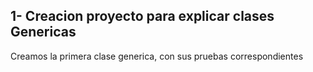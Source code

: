 ##  1- Creacion proyecto para explicar clases Genericas

Creamos la primera clase generica, con sus pruebas correspondientes